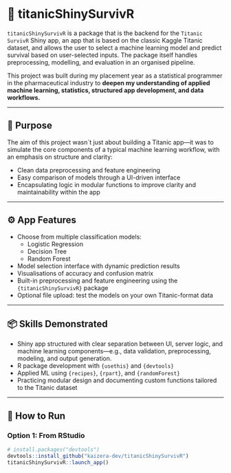 # 🚢 titanicShinySurvivR

`titanicShinySurvivR` is a package that is the backend for the `Titanic SurvivR` Shiny app, an app that is based on the classic Kaggle Titanic dataset, and allows the user to select a machine learning model and predict survival based on user-selected inputs. 
The package itself handles preprocessing, modelling, and evaluation in an organised pipeline.

This project was built during my placement year as a statistical programmer in the pharmaceutical industry to **deepen my understanding of applied machine learning, statistics, structured app development, and data workflows.**

---

## 🎯 Purpose

The aim of this project wasn`t just about building a Titanic app—it was to simulate the core components of a typical machine learning workflow, with an emphasis on structure and clarity:

- Clean data preprocessing and feature engineering  
- Easy comparison of models through a UI-driven interface  
- Encapsulating logic in modular functions to improve clarity and maintainability within the app
---

## ⚙️ App Features

- Choose from multiple classification models:
  - Logistic Regression  
  - Decision Tree  
  - Random Forest  
- Model selection interface with dynamic prediction results
- Visualisations of accuracy and confusion matrix
- Built-in preprocessing and feature engineering using the `{titanicShinySurvivR}` package  
- Optional file upload: test the models on your own Titanic-format data  

---

## 📦 Skills Demonstrated

- Shiny app structured with clear separation between UI, server logic, and machine learning components—e.g., data validation, preprocessing, modeling, and output generation.
- R package development with `{usethis}` and `{devtools}`  
- Applied ML using `{recipes}`, `{rpart}`, and `{randomForest}`  
- Practicing modular design and documenting custom functions tailored to the Titanic dataset

---

## 🚀 How to Run

### Option 1: From RStudio

```r
# install.packages("devtools")
devtools::install_github("kaizera-dev/titanicShinySurvivR")
titanicShinySurvivR::launch_app()

